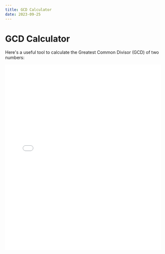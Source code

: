 ```yaml
---
title: GCD Calculator
date: 2023-09-25
---
```


# GCD Calculator

Here's a useful tool to calculate the Greatest Common Divisor (GCD) of two numbers:

<iframe src="gcd_calculator.html" width="100%" height="600px" frameborder="0"></iframe>